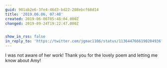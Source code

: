 ```yaml
---
guid: 901ab2e6-3fe4-46d3-bd22-208ebcf68d14
title: '2019.06.06, 07:48'
created: 2019-06-06T05:48:04.000Z
changed: 2019-09-24T19:22:47.000Z


show_in_rss: false
in_reply_to: 'https://twitter.com/jgmac1106/status/1136447666190204936?s=19'
---
```


I was not aware of her work! Thank you for the lovely poem and letting me know about Amy! 
